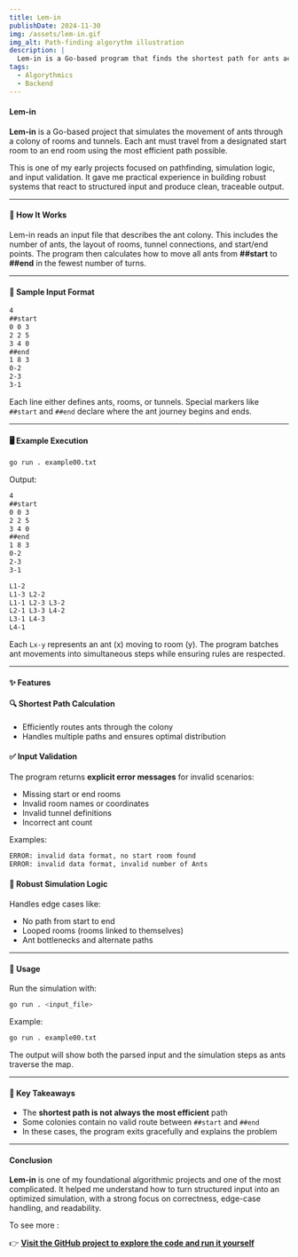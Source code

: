 ```yaml
---
title: Lem-in 
publishDate: 2024-11-30
img: /assets/lem-in.gif
img_alt: Path-finding algorythm illustration
description: |
  Lem-in is a Go-based program that finds the shortest path for ants across a simulated colony of rooms and tunnels using advanced pathfinding and validation logic.
tags:
  - Algorythmics
  - Backend
---
```


#### Lem-in 

**Lem-in** is a Go-based project that simulates the movement of ants through a colony of rooms and tunnels. Each ant must travel from a designated start room to an end room using the most efficient path possible.

This is one of my early projects focused on pathfinding, simulation logic, and input validation. It gave me practical experience in building robust systems that react to structured input and produce clean, traceable output.

---

#### 🐜 How It Works

Lem-in reads an input file that describes the ant colony. This includes the number of ants, the layout of rooms, tunnel connections, and start/end points. The program then calculates how to move all ants from **##start** to **##end** in the fewest number of turns.

---

#### 📄 Sample Input Format

```txt
4
##start
0 0 3
2 2 5
3 4 0
##end
1 8 3
0-2
2-3
3-1
```

Each line either defines ants, rooms, or tunnels. Special markers like `##start` and `##end` declare where the ant journey begins and ends.

---

#### 🖥 Example Execution

```bash
go run . example00.txt
```

Output:

```txt
4
##start
0 0 3
2 2 5
3 4 0
##end
1 8 3
0-2
2-3
3-1

L1-2
L1-3 L2-2
L1-1 L2-3 L3-2
L2-1 L3-3 L4-2
L3-1 L4-3
L4-1
```

Each `Lx-y` represents an ant (x) moving to room (y). The program batches ant movements into simultaneous steps while ensuring rules are respected.

---

#### ✨ Features

#### 🔍 Shortest Path Calculation

- Efficiently routes ants through the colony
- Handles multiple paths and ensures optimal distribution

#### ✅ Input Validation

The program returns **explicit error messages** for invalid scenarios:

- Missing start or end rooms
- Invalid room names or coordinates
- Invalid tunnel definitions
- Incorrect ant count

Examples:

```txt
ERROR: invalid data format, no start room found
ERROR: invalid data format, invalid number of Ants
```

#### 🧠 Robust Simulation Logic

Handles edge cases like:

- No path from start to end
- Looped rooms (rooms linked to themselves)
- Ant bottlenecks and alternate paths

---

#### 🚀 Usage

Run the simulation with:

```bash
go run . <input_file>
```

Example:

```bash
go run . example00.txt
```

The output will show both the parsed input and the simulation steps as ants traverse the map.

---

#### 🔑 Key Takeaways

- The **shortest path is not always the most efficient** path
- Some colonies contain no valid route between `##start` and `##end`
- In these cases, the program exits gracefully and explains the problem

---

#### Conclusion

**Lem-in** is one of my foundational algorithmic projects and one of the most complicated. It helped me understand how to turn structured input into an optimized simulation, with a strong focus on correctness, edge-case handling, and readability.

To see more :

👉 **[Visit the GitHub project to explore the code and run it yourself](https://github.com/Kindroky/tetris-optimizer)**